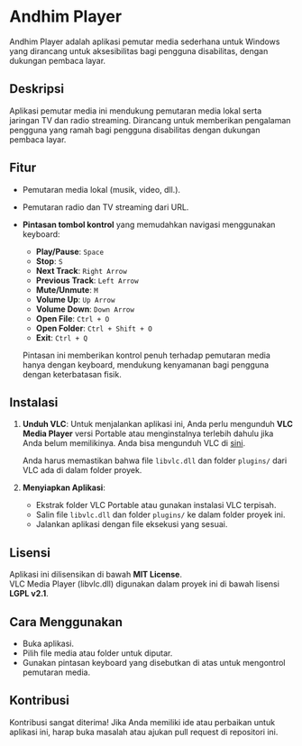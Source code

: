 # Andhim Player

Andhim Player adalah aplikasi pemutar media sederhana untuk Windows yang dirancang untuk aksesibilitas bagi pengguna disabilitas, dengan dukungan pembaca layar.

## Deskripsi
Aplikasi pemutar media ini mendukung pemutaran media lokal serta jaringan TV dan radio streaming. Dirancang untuk memberikan pengalaman pengguna yang ramah bagi pengguna disabilitas dengan dukungan pembaca layar.

## Fitur
- Pemutaran media lokal (musik, video, dll.).
- Pemutaran radio dan TV streaming dari URL.
- **Pintasan tombol kontrol** yang memudahkan navigasi menggunakan keyboard:
  - **Play/Pause**: `Space`
  - **Stop**: `S`
  - **Next Track**: `Right Arrow`
  - **Previous Track**: `Left Arrow`
  - **Mute/Unmute**: `M`
  - **Volume Up**: `Up Arrow`
  - **Volume Down**: `Down Arrow`
  - **Open File**: `Ctrl + O`
  - **Open Folder**: `Ctrl + Shift + O`
  - **Exit**: `Ctrl + Q`
  
  Pintasan ini memberikan kontrol penuh terhadap pemutaran media hanya dengan keyboard, mendukung kenyamanan bagi pengguna dengan keterbatasan fisik.

## Instalasi
1. **Unduh VLC**:
   Untuk menjalankan aplikasi ini, Anda perlu mengunduh **VLC Media Player** versi Portable atau menginstalnya terlebih dahulu jika Anda belum memilikinya. Anda bisa mengunduh VLC di [sini](https://www.videolan.org/vlc/).
   
   Anda harus memastikan bahwa file `libvlc.dll` dan folder `plugins/` dari VLC ada di dalam folder proyek.

2. **Menyiapkan Aplikasi**:
   - Ekstrak folder VLC Portable atau gunakan instalasi VLC terpisah.
   - Salin file `libvlc.dll` dan folder `plugins/` ke dalam folder proyek ini.
   - Jalankan aplikasi dengan file eksekusi yang sesuai.

## Lisensi
Aplikasi ini dilisensikan di bawah **MIT License**.  
VLC Media Player (libvlc.dll) digunakan dalam proyek ini di bawah lisensi **LGPL v2.1**.

## Cara Menggunakan
- Buka aplikasi.
- Pilih file media atau folder untuk diputar.
- Gunakan pintasan keyboard yang disebutkan di atas untuk mengontrol pemutaran media.

## Kontribusi
Kontribusi sangat diterima! Jika Anda memiliki ide atau perbaikan untuk aplikasi ini, harap buka masalah atau ajukan pull request di repositori ini.


